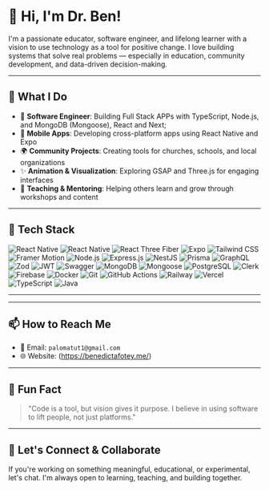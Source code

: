 # 👋 Hi, I'm Dr. Ben!

I'm a passionate educator, software engineer, and lifelong learner with a vision to use technology as a tool for positive change. I love building systems that solve real problems — especially in education, community development, and data-driven decision-making.

---

## 💼 What I Do

- 🔧 **Software Engineer**: Building Full Stack APPs with TypeScript, Node.js, and MongoDB (Mongoose), React and Next;
- 📱 **Mobile Apps**: Developing cross-platform apps using React Native and Expo
- 🌍 **Community Projects**: Creating tools for churches, schools, and local organizations
- ✨ **Animation & Visualization**: Exploring GSAP and Three.js for engaging interfaces
- 🧠 **Teaching & Mentoring**: Helping others learn and grow through workshops and content

---

## 🧰 Tech Stack

![React Native](https://img.shields.io/badge/-React_Native-61DAFB?style=flat&logo=react&logoColor=white)
![React Native ](https://img.shields.io/badge/-React_Native_Next.js-000000?style=flat&logo=next.js&logoColor=white)
![React Three Fiber](https://img.shields.io/badge/-React_Three_Fiber-000000?style=flat&logo=three.js&logoColor=white)
![Expo](https://img.shields.io/badge/-Expo-000020?style=flat&logo=expo&logoColor=white)
![Tailwind CSS](https://img.shields.io/badge/-Tailwind_CSS-38B2AC?style=flat&logo=tailwind-css&logoColor=white)
![Framer Motion](https://img.shields.io/badge/-Framer_Motion-0055FF?style=flat&logo=framer&logoColor=white)
![Node.js](https://img.shields.io/badge/-Node.js-339933?style=flat&logo=node.js&logoColor=white)
![Express.js](https://img.shields.io/badge/-Express.js-000000?style=flat&logo=express&logoColor=white)
![NestJS](https://img.shields.io/badge/-NestJS-E0234E?style=flat&logo=nestjs&logoColor=white)
![Prisma](https://img.shields.io/badge/-Prisma-2D3748?style=flat&logo=prisma&logoColor=white)
![GraphQL](https://img.shields.io/badge/-GraphQL-E10098?style=flat&logo=graphql&logoColor=white)
![Zod](https://img.shields.io/badge/-Zod-3178C6?style=flat&logo=typescript&logoColor=white)
![JWT](https://img.shields.io/badge/-JWT-000000?style=flat&logo=jsonwebtokens&logoColor=white)
![Swagger](https://img.shields.io/badge/-Swagger-85EA2D?style=flat&logo=swagger&logoColor=black)
![MongoDB](https://img.shields.io/badge/-MongoDB-47A248?style=flat&logo=mongodb&logoColor=white)
![Mongoose](https://img.shields.io/badge/-Mongoose-800000?style=flat)
![PostgreSQL](https://img.shields.io/badge/-PostgreSQL-4169E1?style=flat&logo=postgresql&logoColor=white)
![Clerk](https://img.shields.io/badge/-Clerk-3B49DF?style=flat&logo=clerk&logoColor=white)
![Firebase](https://img.shields.io/badge/-Firebase-FFCA28?style=flat&logo=firebase&logoColor=white)
![Docker](https://img.shields.io/badge/-Docker-2496ED?style=flat&logo=docker&logoColor=white)
![Git](https://img.shields.io/badge/-Git-F05032?style=flat&logo=git&logoColor=white)
![GitHub Actions](https://img.shields.io/badge/-GitHub_Actions-2088FF?style=flat&logo=github-actions&logoColor=white)
![Railway](https://img.shields.io/badge/-Railway-000000?style=flat&logo=railway&logoColor=white)
![Vercel](https://img.shields.io/badge/-Vercel-000000?style=flat&logo=vercel&logoColor=white)
![TypeScript](https://img.shields.io/badge/-TypeScript-3178C6?style=flat&logo=typescript&logoColor=white)
![Java](https://img.shields.io/badge/-Java-007396?style=flat&logo=java&logoColor=white)



---


---

## 📫 How to Reach Me

- 📧 Email: `palomatut1@gmail.com`
- 🌐 Website: (https://benedictafotey.me/) <!-- optional -->
---

## 🧭 Fun Fact

> "Code is a tool, but vision gives it purpose. I believe in using software to lift people, not just platforms."

---

## 🧩 Let's Connect & Collaborate

If you're working on something meaningful, educational, or experimental, let's chat. I'm always open to learning, teaching, and building together.
